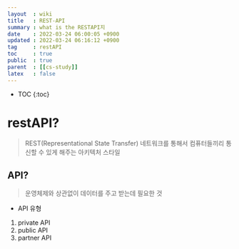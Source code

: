 ```yaml
---
layout  : wiki
title   : REST-API
summary : what is the RESTAPI지 
date    : 2022-03-24 06:00:05 +0900
updated : 2022-03-24 06:16:12 +0900
tag     : restAPI 
toc     : true
public  : true
parent  : [[cs-study]] 
latex   : false
---
```

* TOC
{:toc}

# restAPI? 
> REST(Representational State Transfer) 네트워크를 통해서 컴퓨터들끼리 통신할 수 있게 해주는 아키텍처 스타일



## API?
>운영체제와 상관없이 데이터를 주고 받는데 필요한 것

* API 유형
1. private API
2. public API
3. partner API


